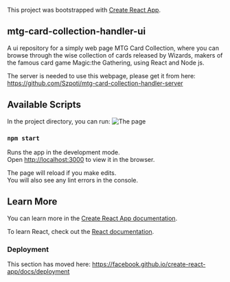 This project was bootstrapped with [Create React App](https://github.com/facebook/create-react-app).

## mtg-card-collection-handler-ui
A ui repository for a simply web page MTG Card Collection, where you can browse through the wise collection of cards released by Wizards, makers of the famous card game Magic:the Gathering, using React and Node js.

The server is needed to use this webpage, please get it from here:
https://github.com/Szpoti/mtg-card-collection-handler-server

## Available Scripts

In the project directory, you can run:
![The page](https://i.ibb.co/LtQRc5d/ranpic.png)
### `npm start`

Runs the app in the development mode.<br />
Open [http://localhost:3000](http://localhost:3000) to view it in the browser.

The page will reload if you make edits.<br />
You will also see any lint errors in the console.

## Learn More

You can learn more in the [Create React App documentation](https://facebook.github.io/create-react-app/docs/getting-started).

To learn React, check out the [React documentation](https://reactjs.org/).

### Deployment

This section has moved here: https://facebook.github.io/create-react-app/docs/deployment
